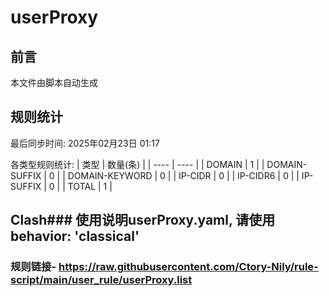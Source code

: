 # userProxy

## 前言
本文件由脚本自动生成

## 规则统计
最后同步时间: 2025年02月23日 01:17

各类型规则统计:
| 类型 | 数量(条)  | 
| ---- | ----  |
| DOMAIN | 1 | 
| DOMAIN-SUFFIX | 0 | 
| DOMAIN-KEYWORD | 0 | 
| IP-CIDR | 0 | 
| IP-CIDR6 | 0 | 
| IP-SUFFIX | 0 | 
| TOTAL | 1 | 
## Clash### 使用说明userProxy.yaml, 请使用 behavior: 'classical' 
### 规则链接- https://raw.githubusercontent.com/Ctory-Nily/rule-script/main/user_rule/userProxy.list 

